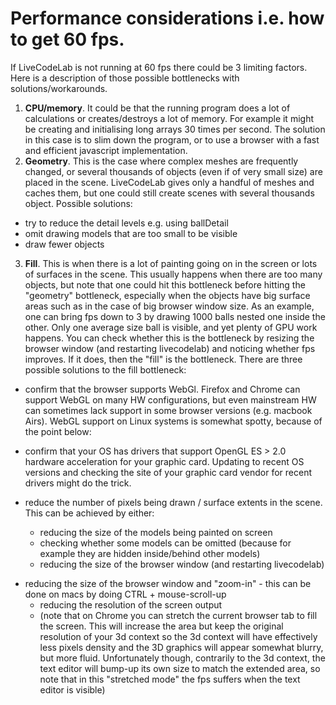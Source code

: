 Performance considerations i.e. how to get 60 fps.
==============

If LiveCodeLab is not running at 60 fps there could be 3 limiting factors. Here is a description of those possible bottlenecks with solutions/workarounds.

1. **CPU/memory**. It could be that the running program does a lot of calculations or creates/destroys a lot of memory. For example it might be creating and initialising long arrays 30 times per second. The solution in this case is to slim down the program, or to use a browser with a fast and efficient javascript implementation.
2. **Geometry**. This is the case where complex meshes are frequently changed, or several thousands of objects (even if of very small size) are placed in the scene. LiveCodeLab gives only a handful of meshes and caches them, but one could still create scenes with several thousands object. Possible solutions:
 - try to reduce the detail levels e.g. using ballDetail
 - omit drawing models that are too small to be visible
 - draw fewer objects
3. **Fill**. This is when there is a lot of painting going on in the screen or lots of surfaces in the scene. This usually happens when there are too many objects, but note that one could hit this bottleneck before hitting the "geometry" bottleneck, especially when the objects have big surface areas such as in the case of big browser window size. As an example, one can bring fps down to 3 by drawing 1000 balls nested one inside the other. Only one average size ball is visible, and yet plenty of GPU work happens. You can check whether this is the bottleneck by resizing the browser window (and restarting livecodelab) and noticing whether fps improves. If it does, then the "fill" is the bottleneck.
There are three possible solutions to the fill bottleneck:

 * confirm that the browser supports WebGl. Firefox and Chrome can support WebGL on many HW configurations, but even mainstream HW can sometimes lack support in some browser versions (e.g. macbook Airs). WebGL support on Linux systems is somewhat spotty, because of the point below:
 * confirm that your OS has drivers that support OpenGL ES > 2.0 hardware acceleration for your graphic card. Updating to recent OS versions and checking the site of your graphic card vendor for recent drivers might do the trick.
 *  reduce the number of pixels being drawn / surface extents in the scene. This can be achieved by either:

     - reducing the size of the models being painted on screen
     - checking whether some models can be omitted (because for example they are hidden inside/behind other models)
     - reducing the size of the browser window (and restarting livecodelab)
 - reducing the size of the browser window and "zoom-in" - this can be done on macs by doing CTRL + mouse-scroll-up
     - reducing the resolution of the screen output
     - (note that on Chrome you can stretch the current browser tab to fill the screen. This will increase the area but keep the original resolution of your 3d context so the 3d context will have effectively less pixels density and the 3D graphics will appear somewhat blurry, but more fluid. Unfortunately though, contrarily to the 3d context, the text editor will bump-up its own size to match the extended area, so note that in this "stretched mode" the fps suffers when the text editor is visible)
